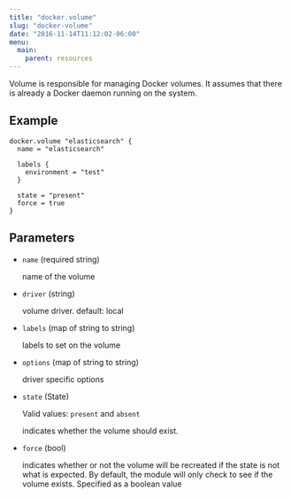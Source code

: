 ```yaml
---
title: "docker.volume"
slug: "docker-volume"
date: "2016-11-14T11:12:02-06:00"
menu:
  main:
    parent: resources
---
```



Volume is responsible for managing Docker volumes. It assumes that there is
already a Docker daemon running on the system.


## Example

```hcl
docker.volume "elasticsearch" {
  name = "elasticsearch"

  labels {
    environment = "test"
  }

  state = "present"
  force = true
}

```


## Parameters

- `name` (required string)

  name of the volume

- `driver` (string)

  volume driver. default: local

- `labels` (map of string to string)

  labels to set on the volume

- `options` (map of string to string)

  driver specific options

- `state` (State)


  Valid values: `present` and `absent`

  indicates whether the volume should exist.

- `force` (bool)

  indicates whether or not the volume will be recreated if the state is not
what is expected. By default, the module will only check to see if the
volume exists. Specified as a boolean value


